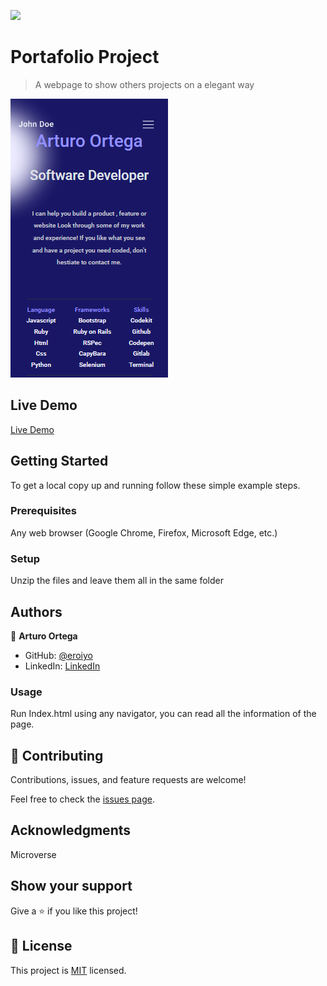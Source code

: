 ![](https://img.shields.io/badge/Microverse-blueviolet)

# Portafolio Project

> A webpage to show others projects on a elegant way

![screenshot](./preview.png)

## Live Demo

[Live Demo](https://eroiyo.github.io/My-Portafolio/)


## Getting Started


To get a local copy up and running follow these simple example steps.

### Prerequisites

Any web browser (Google Chrome, Firefox, Microsoft Edge, etc.)

### Setup

Unzip the files and leave them all in the same folder

## Authors

👤 **Arturo Ortega**

- GitHub: [@eroiyo](https://github.com/eroiyo)
- LinkedIn: [LinkedIn](https://www.linkedin.com/in/carlos-arturo-ortega-guanipa-39a1a5204/)

### Usage

Run Index.html using any navigator, you can read all the information of the page.

## 🤝 Contributing

Contributions, issues, and feature requests are welcome!

Feel free to check the [issues page](../../issues/).

## Acknowledgments

Microverse

## Show your support

Give a ⭐️ if you like this project!

## 📝 License

This project is [MIT](./MIT.md) licensed.
